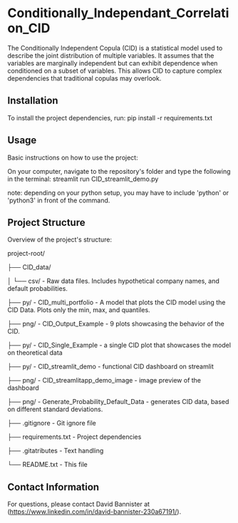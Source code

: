 # Conditionally_Independant_Correlation_CID
 The Conditionally Independent Copula (CID) is a statistical model used to describe the joint distribution of multiple variables. It assumes that the variables are marginally independent but can exhibit dependence when conditioned on a subset of variables. This allows CID to capture complex dependencies that traditional copulas may overlook.

## Installation
To install the project dependencies, run:
pip install -r requirements.txt

## Usage
Basic instructions on how to use the project:

On your computer, navigate to the repository's folder and type the following in the terminal:
streamlit run CID_streamlit_demo.py

note: depending on your python setup, you may have to include 'python' or 'python3' in front of the command.


## Project Structure
Overview of the project's structure:

project-root/

├── CID_data/

│ └── csv/ - Raw data files. Includes hypothetical company names, and default probabilities.

├── py/ - CID_multi_portfolio - A model that plots the CID model using the CID Data. Plots only the min, max, and quantiles.

├── png/ - CID_Output_Example - 9 plots showcasing the behavior of the CID.

├── py/ - CID_Single_Example - a single CID plot that showcases the model on theoretical data

├── py/ - CID_streamlit_demo - functional CID dashboard on streamlit

├── png/ - CID_streamlitapp_demo_image - image preview of the dashboard

├── png/ - Generate_Probability_Default_Data - generates CID data, based on different standard deviations.

├── .gitignore - Git ignore file

├── requirements.txt - Project dependencies

├── .gitatributes - Text handling

└── README.txt - This file

## Contact Information
For questions, please contact David Bannister at (https://www.linkedin.com/in/david-bannister-230a67191/).